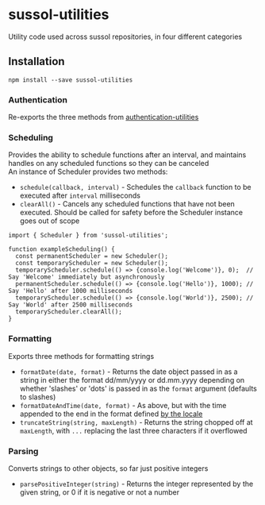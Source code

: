 # sussol-utilities
Utility code used across sussol repositories, in four different categories

## Installation
```npm install --save sussol-utilities```

### Authentication
Re-exports the three methods from [authentication-utilities](https://github.com/sussol/authentication-utilities)

### Scheduling
Provides the ability to schedule functions after an interval, and maintains handles on any scheduled functions so they can be canceled  
An instance of Scheduler provides two methods:  
* ```schedule(callback, interval)``` - Schedules the ```callback``` function to be executed after ```interval``` milliseconds  
* ```clearAll()``` - Cancels any scheduled functions that have not been executed. Should be called for safety before the Scheduler instance goes out of scope

```
import { Scheduler } from 'sussol-utilities';

function exampleScheduling() {
  const permanentScheduler = new Scheduler();
  const temporaryScheduler = new Scheduler();
  temporaryScheduler.schedule(() => {console.log('Welcome')}, 0);  // Say 'Welcome' immediately but asynchronously
  permanentScheduler.schedule(() => {console.log('Hello')}, 1000); // Say 'Hello' after 1000 milliseconds
  temporaryScheduler.schedule(() => {console.log('World')}, 2500); // Say 'World' after 2500 milliseconds
  temporaryScheduler.clearAll();
}
```

### Formatting
Exports three methods for formatting strings
* ```formatDate(date, format)``` - Returns the date object passed in as a string in either the format dd/mm/yyyy or dd.mm.yyyy depending on whether 'slashes' or 'dots' is passed in as the ```format``` argument (defaults to slashes)  
* ```formatDateAndTime(date, format)``` - As above, but with the time appended to the end in the format defined [by the locale](https://developer.mozilla.org/en-US/docs/Web/JavaScript/Reference/Global_Objects/Date/toLocaleTimeString)  
* ```truncateString(string, maxLength)``` - Returns the string chopped off at ```maxLength```, with ```...``` replacing the last three characters if it overflowed

### Parsing
Converts strings to other objects, so far just positive integers
* ```parsePositiveInteger(string)``` - Returns the integer represented by the given string, or 0 if it is negative or not a number
